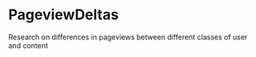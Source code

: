 # PageviewDeltas
Research on differences in pageviews between different classes of user and content
